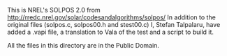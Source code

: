 This is NREL's SOLPOS 2.0 from http://rredc.nrel.gov/solar/codesandalgorithms/solpos/
In addition to the original files (solpos.c, solpos00.h and stest00.c) I, Stefan Talpalaru,
have added a .vapi file, a translation to Vala of the test and a script to build it.

All the files in this directory are in the Public Domain.

